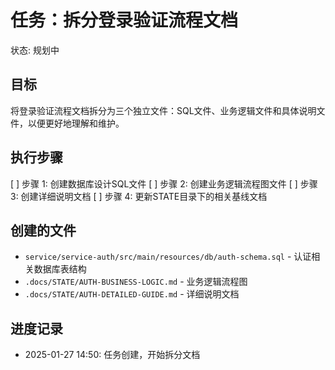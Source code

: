 # 任务：拆分登录验证流程文档
状态: 规划中

## 目标
将登录验证流程文档拆分为三个独立文件：SQL文件、业务逻辑文件和具体说明文件，以便更好地理解和维护。

## 执行步骤
[ ] 步骤 1: 创建数据库设计SQL文件
[ ] 步骤 2: 创建业务逻辑流程图文件
[ ] 步骤 3: 创建详细说明文档
[ ] 步骤 4: 更新STATE目录下的相关基线文档

## 创建的文件
- `service/service-auth/src/main/resources/db/auth-schema.sql` - 认证相关数据库表结构
- `.docs/STATE/AUTH-BUSINESS-LOGIC.md` - 业务逻辑流程图
- `.docs/STATE/AUTH-DETAILED-GUIDE.md` - 详细说明文档

## 进度记录
- 2025-01-27 14:50: 任务创建，开始拆分文档 